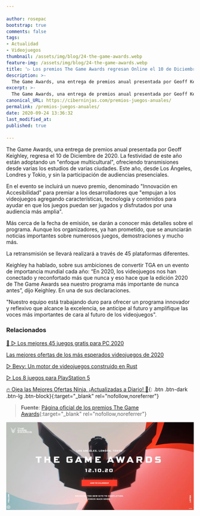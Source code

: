 ```yaml
---

author: rosepac
bootstrap: true
comments: false
tags:
- Actualidad
- Videojuegos
thumbnail: /assets/img/blog/24-the-game-awards.webp
feature-img: /assets/img/blog/24-the-game-awards.webp
title: '▷ Los premios The Game Awards regresan Online el 10 de Diciembre 2020'
description: >-
  The Game Awards, una entrega de premios anual presentada por Geoff Keighley, regresa el 10 de diciembre. Este año se transmitirá desde estudios en Los Ángeles, Londres y Tokio a más de 45 plataformas.
excerpt: >-
  The Game Awards, una entrega de premios anual presentada por Geoff Keighley, regresa el 10 de diciembre. Este año se transmitirá desde estudios en Los Ángeles, Londres y Tokio a más de 45 plataformas.
canonical_URL: https://ciberninjas.com/premios-juegos-anuales/
permalink: /premios-juegos-anuales/
date: 2020-09-24 13:36:32
last_modified_at: 
published: true

---
```


The Game Awards, una entrega de premios anual presentada por Geoff Keighley, regresa el 10 de Diciembre de 2020. La festividad de este año están adoptando un "enfoque multicultural", ofreciendo transmisiones desde varias los estudios de varias ciudades. Este año, desde Los Ángeles, Londres y Tokio, y sin la participación de audiencias presenciales.

En el evento se incluirá un nuevo premio, denominado "Innovación en Accesibilidad" para premiar a los desarrolladores que "empujan a los videojuegos agregando características, tecnología y contenidos para ayudar en que los juegos puedan ser jugados y disfrutados por una audiencia más amplia".

Más cerca de la fecha de emisión, se darán a conocer más detalles sobre el programa. Aunque los organizadores, ya han prometido, que se anunciarán noticias importantes sobre numerosos juegos, demostraciones y mucho más.

La retransmisión se llevará realizará a través de 45 plataformas diferentes.

Keighley ha hablado, sobre sus ambiciones de convertir TGA en un evento de importancia mundial cada año: “En 2020, los videojuegos nos han conectado y reconfortado más que nunca y eso hace que la edición 2020 de The Game Awards sea nuestro programa más importante de nunca antes”, dijo Keighley. En una de sus declaraciones.

"Nuestro equipo está trabajando duro para ofrecer un programa innovador y reflexivo que alcance la excelencia, se anticipe al futuro y amplifique las voces más importantes de cara al futuro de los videojuegos".

### **Relacionados** <!-- omit in toc -->

[🥇 ▷ Los mejores 45 juegos gratis para PC 2020](https://ciberninjas.com/videojuegos-gratis/)

[Las mejores ofertas de los más esperados videojuegos de 2020](https://ciberninjas.com/videojuegos/)

[▷ Bevy: Un motor de videojuegos construido en Rust](https://ciberninjas.com/bevy-motor-videojuegos-rust/)

[▷ Los 8 juegos para PlayStation 5](https://ciberninjas.com/rumores-juegos-ps5/)

[🔥 Ojea las Mejores Ofertas Ninja, ¡Actualizadas a Diario! 🎁](https://www.amazon.es/shop/cibercursos){: .btn .btn-dark .btn-lg .btn-block}{:target="_blank" rel="nofollow,noreferrer"}

> **Fuente**: [Página oficial de los premios The Game Awards](https://thegameawards.com/es-es "Página oficial de los premios The Game Awards"){:target="_blank" rel="nofollow,noreferrer"}

![Los premios The Game Awards regresan Online el 10 de Diciembre 2020](/assets/img/blog/24-the-game-awards.webp "Los premios The Game Awards regresan Online el 10 de Diciembre 2020")